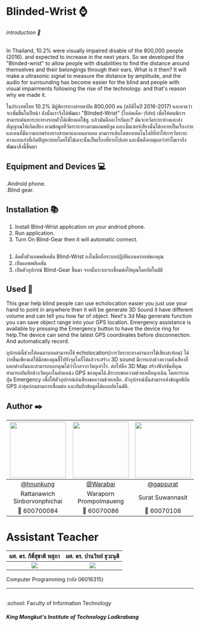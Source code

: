 
# Blinded-Wrist :watch:
###### introduction :speech_balloon:
In Thailand, 10.2% were visually impaired disable of the 800,000 people (2016). and expected to increase in the next years. So we developed the "Blinded-wrist" to allow people with disabilities to find the distance around themselves and their belongings through their ears. What is it then? It will make a ultrasonic signal to measure the distance by amplitude, and the audio for surrounding has become easier for the blind and people with visual impairments following the rise of the technology. and that's reason why we made it.


ในประเทศไทย 10.2% มีผู้พิการทางสายตาปิด 800,000 คน (สถิติในปี 2016-2017) และคาดว่าจะเพิ่มขึ้นในปีหน้า ดังนั้นเราจึงได้พัฒนา "Blinded-Wrist" (ไบล์ดเด็ด-วฺริส์ท) เพื่อให้คนพิการสามารถค้นหาระยะทางรอบตัวได้เพียงแค่ใช้หู. แล้วมันคืออะไรกันละ? มันจะทวัดระยะห่างและส่งสัญญาณให้เกิดเสียง ตามข้อมูลที่วัดระยะทางตามแอมพลิจูด และเซ็นเซอร์เสียงนั้นได้กลายเป็นเรื่องง่ายและคนที่มีความบกพร่องทางสายตาและคนตาบอด ตามการเติบโตของเทคโนโลยีที่ทำให้การวัดระยะทางแบบเก่าที่เกิดปัญหาบ่อยโดยใช้ไม้เคาะนั้นเป็นเรื่องที่ยากไปเลย และนั่นคือเหตุผลว่าทำไมเราถึงพัฒนาสิ่งนี้ขึ้นมา


## Equipment and Devices :computer:
.Android phone.<br>
.Blind gear.<br>

## Installation :books:
1.  Install  Blind-Wrist application on your andriod phone.
2. Run application.
3.  Turn On Blind-Gear then it will automatic connect.
##
1. ติดตั้งตัวแอพพลิเคชัน Blind-Wrist ลงในมือถือระบบปฏิบัติแอนดรอยด์ของคุณ
2. เปิดแอพพลิเคชัน
3. เปิดตัวอุปกรณ์ Blind-Gear ขึ้นมา จากนั้นระบบจะเชื่อมต่อให้คุณโดยอัตโนมัติ
##  Used :floppy_disk:
This gear help blind people can use echolocation easier you just use your hand to point in anywhere then it will be generate 3D Sound
it have different volume and can tell you how far of object. Next's 3d Map generate function you can save object range into your GPS location. Emergency assistance is available by pressing the Emergency button to have the device ring for help.The device can send the latest GPS coordinates before disconnection. And automatically record.


อุปกรณ์นี้ช่วยให้คนตาบอดสามารถใช้ echolocation(การวัดระยะทางผ่านการใช้เสียงสะท้อน) ได้ง่ายขึ้นเพียงแค่ใช้มือของคุณชี้ไปยังจุดใดก็ได้แล้วจะสร้าง 3D sound
มีการแบ่งช่วงความดังเสียงที่แตกต่างกันและสามารถบอกคุณได้ว่าไกลจากวัตถุเท่าไร. ต่อไปคือ 3D Map สร้างฟังก์ชันที่คุณสามารถบันทึกช่วงวัตถุลงในตำแหน่ง GPS ของคุณได้.มีระบบขอความช่วยเหลือฉุกเฉิน โดยการกดปุ่ม Emergency เพื่อให้ตัวอุปกรณ์ส่งเสียงขอความช่วยเหลือ. ตัวอุปกรณ์นั้นสามารถส่งข้อมูลพิกัด GPS ล่าสุดก่อนขาดการเชื่อมต่อ และบันทึกข้อมูลได้แบบอัตโนมัติ.<br>

## Author :black_nib:
|<a href="https://www.facebook.com/Hnunkungs"><img src="https://scontent.fbkk1-1.fna.fbcdn.net/v/t1.0-9/21231649_1401222876663807_4916051055713184915_n.jpg?_nc_fx=fbkk1-3&_nc_cat=0&oh=93d193b540fca3b7bde0e653b92025b6&oe=5B6642D8" width="150px"></a>  |<a href="https://www.facebook.com/shiroi.youkai"><img src="https://scontent.fbkk1-3.fna.fbcdn.net/v/t31.0-8/16722685_1255703587857826_3736045301934198990_o.jpg?_nc_cat=0&oh=fd767662b9c942e88680f484db4119f1&oe=5B565177"  height="150"></a>  |<a href="https://www.facebook.com/botgapp"><img src="https://scontent.fbkk1-2.fna.fbcdn.net/v/t1.0-9/26730776_1640973582616182_1747020199734670074_n.jpg?_nc_fx=fbkk1-3&_nc_cat=0&oh=4baf73275c6ae29e3674ce71c2a2b6d7&oe=5B5F3B98" width="150px"></a>|
|:-:|:-:|:-:|
|[@hnunkung](https://github.com/hnunkung)|[@Warabai](https://github.com/60070086)|[@gapsurat](https://github.com/gapsurat)|
|Rattanawich Sinborvonphichai|Waraporn Prompolmaueng|Surat Suwannasit|
|:boy: 600700084|:woman: 60070086|:boy: 60070108|


# Assistant Teacher
|ผศ. ดร. กิติ์สุชาติ พสุภา|ผศ. ดร. ปานวิทย์ ธุวะนุติ|
|:-:|:-:|
|![](http://www.it.kmitl.ac.th/system/files/personnel_pics/100510_Panwit.png?1274681450)|![](http://www.it.kmitl.ac.th/system/files/personnel_pics/002.jpg?1316661597)|

Computer Programming (รหัส 06016315)

---
<br>
 :school: Faculty of Information Technology

#####  King Mongkut's Institute of Technology Ladkrabang
